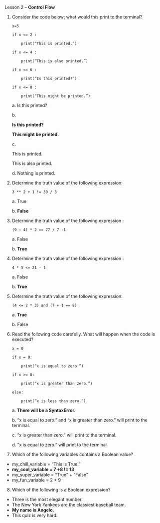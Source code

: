 Lesson 2 – **Control Flow**

1.	Consider the code below; what would this print to the terminal?

		x=5

		if x <= 2 :
		
			print(“This is printed.”)
			
		if x <= 4 :
		
			print(“This is also printed.”)
			
		if x <= 6 :
		
			print(“Is this printed?”)
			
		if x <= 8 :
		
			print(“This might be printed.”)
		
	a.	Is this printed?
	
	b.	
	
	**Is this printed?**
		
	**This might be printed.**
		
	c.	
	
	This is printed.
	
	This is also printed.
		
	d.	Nothing is printed.
	
2.	Determine the truth value of the following expression:

		3 ** 2 + 1 != 30 / 3

	a.	True
	
	b.	**False**

3.	Determine the truth value of the following expression :

		(9 – 4) * 2 == 77 / 7 -1

	a.	False
	
	b.	**True**

4.	Determine the truth value of the following expression :

		4 * 5 <= 21 - 1

	a.	False
	
	b.	**True**

5.	Determine the truth value of the following expression:

		(4 <= 2 * 3) and (7 + 1 == 8)

	a.	**True**
	
	b.	False

6.	Read the following code carefully. What will happen when the code is executed?

		x = 0

		if x = 0:
	
			print(“x is equal to zero.”)

		if x >= 0:
	
			print(“x is greater than zero.”)

		else:
	
			print(“x is less than zero.”)

	a.	**There will be a SyntaxError.**
	
	b.	“x is equal to zero.” and “x is greater than zero.” will print to the terminal.
	
	c.	“x is greater than zero.” will print to the terminal.
	
	d.	“x is equal to zero.” will print to the terminal
	
7.	Which of the following variables contains a Boolean value?
- my_chill_variable = “This is True.”
- **my_cool_variable = 7 +8 != 13**
- my_super_variable = “True” + “False”
- my_fun_variable = 2 + 9
8.  Which of the following is a Boolean expression?
- Three is the most elegant number.
- The New York Yankees are the classiest baseball team.
- **My name is Angelo.**
- This quiz is very hard.
